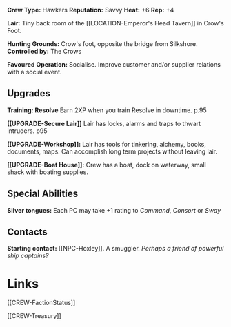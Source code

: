 **Crew Type:** Hawkers
**Reputation:** Savvy
**Heat:** +6
**Rep:**  +4

**Lair:** Tiny back room of the [[LOCATION-Emperor's Head Tavern]] in Crow's Foot.

**Hunting Grounds:** Crow's foot, opposite the bridge from Silkshore.
**Controlled by:** The Crows

**Favoured Operation:** Socialise. Improve customer and/or supplier relations with a social event.

## Upgrades

**Training: Resolve** Earn 2XP when you train Resolve in downtime. p.95

**[[UPGRADE-Secure Lair]]** Lair has locks, alarms and traps to thwart intruders. p95

**[[UPGRADE-Workshop]]:** Lair has tools for tinkering, alchemy, books, documents, maps. Can accomplish long term projects without leaving lair.

**[[UPGRADE-Boat House]]:** Crew has a boat, dock on waterway, small shack with boating supplies.

## Special Abilities

**Silver tongues:** Each PC may take +1 rating to *Command*, *Consort* or *Sway*

## Contacts

**Starting contact:** [[NPC-Hoxley]]. A smuggler. *Perhaps a friend of powerful ship captains?*

# Links

[[CREW-FactionStatus]]

[[CREW-Treasury]]
